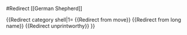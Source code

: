 #Redirect [[German Shepherd]]

{{Redirect category shell|1=
{{Redirect from move}}
{{Redirect from long name}}
{{Redirect unprintworthy}}
}}